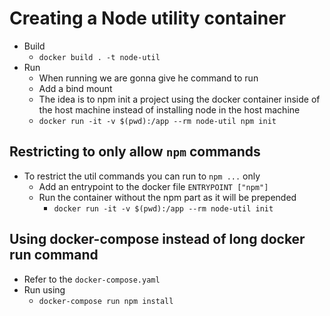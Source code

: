# Creating a Node utility container

* Build
   - `docker build . -t node-util`
* Run 
   - When running we are gonna give he command to run
   - Add a bind mount
   - The idea is to npm init a project using the docker container inside of the host machine instead of installing node in the host machine
   - `docker run -it -v $(pwd):/app --rm node-util npm init`

## Restricting to only allow `npm` commands

* To restrict the util commands you can run to `npm ...` only
   - Add an entrypoint to the docker file
      `ENTRYPOINT ["npm"]`
   - Run the container without the npm part as it will be prepended
      - `docker run -it -v $(pwd):/app --rm node-util init`

## Using docker-compose instead of long docker run command
   - Refer to the `docker-compose.yaml`
   - Run using 
      - `docker-compose run npm install`